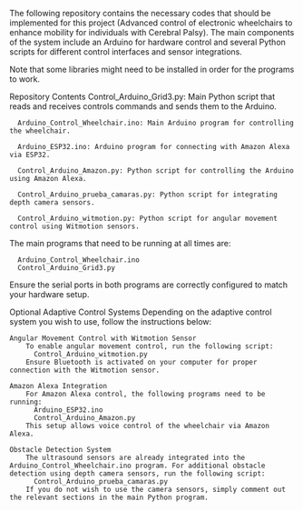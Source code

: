 The following repository contains the necessary codes that should be implemented for this project (Advanced control of electronic wheelchairs to enhance mobility for individuals with Cerebral Palsy). The main components of the system include an Arduino for hardware control and several Python scripts for different control interfaces and sensor integrations.

Note that some libraries might need to be installed in order for the programs to work.

Repository Contents
      Control_Arduino_Grid3.py: Main Python script that reads and receives controls commands and sends them to the Arduino.
      
      Arduino_Control_Wheelchair.ino: Main Arduino program for controlling the wheelchair.
      
      Arduino_ESP32.ino: Arduino program for connecting with Amazon Alexa via ESP32.
      
      Control_Arduino_Amazon.py: Python script for controlling the Arduino using Amazon Alexa.
      
      Control_Arduino_prueba_camaras.py: Python script for integrating depth camera sensors.
      
      Control_Arduino_witmotion.py: Python script for angular movement control using Witmotion sensors.


The main programs that need to be running at all times are:

      Arduino_Control_Wheelchair.ino
      Control_Arduino_Grid3.py
      
Ensure the serial ports in both programs are correctly configured to match your hardware setup.

Optional Adaptive Control Systems
    Depending on the adaptive control system you wish to use, follow the instructions below:

    Angular Movement Control with Witmotion Sensor
        To enable angular movement control, run the following script:
          Control_Arduino_witmotion.py
        Ensure Bluetooth is activated on your computer for proper connection with the Witmotion sensor.
        
    Amazon Alexa Integration
        For Amazon Alexa control, the following programs need to be running:
          Arduino_ESP32.ino
          Control_Arduino_Amazon.py
        This setup allows voice control of the wheelchair via Amazon Alexa.
        
    Obstacle Detection System
        The ultrasound sensors are already integrated into the Arduino_Control_Wheelchair.ino program. For additional obstacle detection using depth camera sensors, run the following script:        
          Control_Arduino_prueba_camaras.py
        If you do not wish to use the camera sensors, simply comment out the relevant sections in the main Python program.
